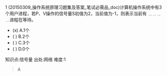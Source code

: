 1
(20150309_操作系统原理习题集及答案_笔试必需品_doc)计算机操作系统中有3个用户进程，若P、V操作的信号量S初值为2，当前值为-1，则表示当前有
﹎﹎﹎﹎进程在等待。
- (x) A.1个
- ( ) B.2个
- ( ) C.3个
- ( ) D.0个

知识点:信号量
出处:网络
难度:1
> A
